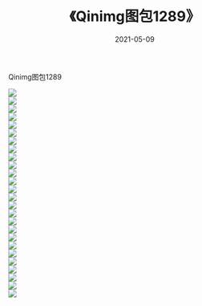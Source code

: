 ﻿---
layout: post
title:  《Qinimg图包1289》
date:   2021-05-09
img: http://imgx.orgx.ga/Qinimg图包/Qinimg图包1289/000.jpg
categories: [美女, 清纯, 唯美]
---

Qinimg图包1289

 ![](http://imgx.orgx.ga/Qinimg图包/Qinimg图包1289/001.jpg) <br>![](http://imgx.orgx.ga/Qinimg图包/Qinimg图包1289/002.jpg) <br>![](http://imgx.orgx.ga/Qinimg图包/Qinimg图包1289/003.jpg) <br>![](http://imgx.orgx.ga/Qinimg图包/Qinimg图包1289/004.jpg) <br>![](http://imgx.orgx.ga/Qinimg图包/Qinimg图包1289/005.jpg) <br>![](http://imgx.orgx.ga/Qinimg图包/Qinimg图包1289/006.jpg) <br>![](http://imgx.orgx.ga/Qinimg图包/Qinimg图包1289/007.jpg) <br>![](http://imgx.orgx.ga/Qinimg图包/Qinimg图包1289/008.jpg) <br>![](http://imgx.orgx.ga/Qinimg图包/Qinimg图包1289/009.jpg) <br>![](http://imgx.orgx.ga/Qinimg图包/Qinimg图包1289/010.jpg) <br>![](http://imgx.orgx.ga/Qinimg图包/Qinimg图包1289/011.jpg) <br>![](http://imgx.orgx.ga/Qinimg图包/Qinimg图包1289/012.jpg) <br>![](http://imgx.orgx.ga/Qinimg图包/Qinimg图包1289/013.jpg) <br>![](http://imgx.orgx.ga/Qinimg图包/Qinimg图包1289/014.jpg) <br>![](http://imgx.orgx.ga/Qinimg图包/Qinimg图包1289/015.jpg) <br>![](http://imgx.orgx.ga/Qinimg图包/Qinimg图包1289/016.jpg) <br>![](http://imgx.orgx.ga/Qinimg图包/Qinimg图包1289/017.jpg) <br>![](http://imgx.orgx.ga/Qinimg图包/Qinimg图包1289/018.jpg) <br>![](http://imgx.orgx.ga/Qinimg图包/Qinimg图包1289/019.jpg) <br>![](http://imgx.orgx.ga/Qinimg图包/Qinimg图包1289/020.jpg) <br>![](http://imgx.orgx.ga/Qinimg图包/Qinimg图包1289/021.jpg) <br>![](http://imgx.orgx.ga/Qinimg图包/Qinimg图包1289/022.jpg) <br>![](http://imgx.orgx.ga/Qinimg图包/Qinimg图包1289/023.jpg) <br>![](http://imgx.orgx.ga/Qinimg图包/Qinimg图包1289/024.jpg) <br>![](http://imgx.orgx.ga/Qinimg图包/Qinimg图包1289/025.jpg) <br>![](http://imgx.orgx.ga/Qinimg图包/Qinimg图包1289/026.jpg) <br>